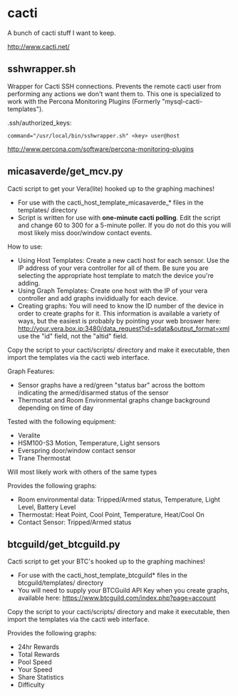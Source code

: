 cacti
=====

A bunch of cacti stuff I want to keep.

http://www.cacti.net/

sshwrapper.sh
-------------
Wrapper for Cacti SSH connections.  Prevents the remote cacti user from performing any actions we don't want them to.  This one is specialized to work with the Percona Monitoring Plugins (Formerly "mysql-cacti-templates").

.ssh/authorized_keys:

    command="/usr/local/bin/sshwrapper.sh" <key> user@host

http://www.percona.com/software/percona-monitoring-plugins

micasaverde/get_mcv.py
----------------
Cacti script to get your Vera(lite) hooked up to the graphing machines!

* For use with the cacti_host_template_micasaverde_* files in the templates/ directory
* Script is written for use with **one-minute cacti polling**.  Edit the script and change 60 to 300 for a 5-minute poller.  If you do not do this you will most likely miss door/window contact events.

How to use:
* Using Host Templates: Create a new cacti host for each sensor.  Use the IP address of your vera controller for all of them.  Be sure you are selecting the appropriate host template to match the device you're adding.
* Using Graph Templates: Create one host with the IP of your vera controller and add graphs invididually for each device.
* Creating graphs:  You will need to know the ID number of the device in order to create graphs for it.  This information is available a variety of ways, but the easiest is probably by pointing your web broswer here:  http://your.vera.box.ip:3480/data_request?id=sdata&output_format=xml  use the "id" field, not the "altid" field.


Copy the script to your cacti/scripts/ directory and make it executable, then import the templates via the cacti web interface.

Graph Features:
* Sensor graphs have a red/green "status bar" across the bottom indicating the armed/disarmed status of the sensor
* Thermostat and Room Environmental graphs change background depending on time of day

Tested with the following equipment:
* Veralite
* HSM100-S3 Motion, Temperature, Light sensors
* Everspring door/window contact sensor
* Trane Thermostat

Will most likely work with others of the same types

Provides the following graphs:
* Room environmental data: Tripped/Armed status, Temperature, Light Level, Battery Level
* Thermostat: Heat Point, Cool Point, Temperature, Heat/Cool On
* Contact Sensor: Tripped/Armed status


btcguild/get_btcguild.py
---------------------
Cacti script to get your BTC's hooked up to the graphing machines!

* For use with the cacti_host_template_btcguild* files in the btcguild/templates/ directory
* You will need to supply your BTCGuild API Key when you create graphs, available here: https://www.btcguild.com/index.php?page=account

Copy the script to your cacti/scripts/ directory and make it executable, then import the templates via the cacti web interface.

Provides the following graphs:
* 24hr Rewards
* Total Rewards
* Pool Speed
* Your Speed
* Share Statistics
* Difficulty
